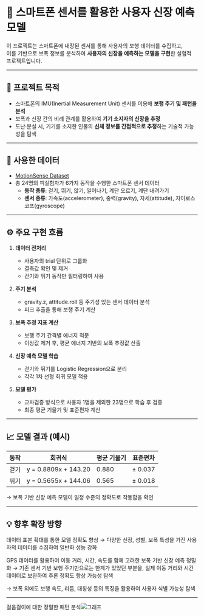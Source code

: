 # 📱 스마트폰 센서를 활용한 사용자 신장 예측 모델

이 프로젝트는 스마트폰에 내장된 센서를 통해 사용자의 보행 데이터를 수집하고,  
이를 기반으로 보폭 정보를 분석하여 **사용자의 신장을 예측하는 모델을 구현**한 실험적 프로젝트입니다.

---

## 🎯 프로젝트 목적

- 스마트폰의 IMU(Inertial Measurement Unit) 센서를 이용해 **보행 주기 및 패턴을 분석**
- 보폭과 신장 간의 비례 관계를 활용하여 **기기 소지자의 신장을 추정**
- 도난·분실 시, 기기를 소지한 인물의 **신체 정보를 간접적으로 추정**하는 기술적 가능성을 탐색

---

## 🧪 사용한 데이터

- [MotionSense Dataset](https://www.kaggle.com/datasets/malekzadeh/motionsense-dataset)
- 총 24명의 피실험자가 6가지 동작을 수행한 스마트폰 센서 데이터
  - **동작 종류**: 걷기, 뛰기, 앉기, 일어나기, 계단 오르기, 계단 내려가기
  - **센서 종류**: 가속도(accelerometer), 중력(gravity), 자세(attitude), 자이로스코프(gyroscope)

---

## ⚙️ 주요 구현 흐름

1. **데이터 전처리**  
   - 사용자의 trial 단위로 그룹화
   - 결측값 확인 및 제거
   - 걷기와 뛰기 동작만 필터링하여 사용

2. **주기 분석**  
   - gravity.z, attitude.roll 등 주기성 있는 센서 데이터 분석
   - 피크 추출을 통해 보행 주기 계산

3. **보폭 추정 지표 계산**  
   - 보행 주기 간격별 에너지 적분
   - 이상값 제거 후, 평균 에너지 기반의 보폭 추정값 산출

4. **신장 예측 모델 학습**  
   - 걷기와 뛰기를 Logistic Regression으로 분리
   - 각각 1차 선형 회귀 모델 적용

5. **모델 평가**  
   - 교차검증 방식으로 사용자 1명을 제외한 23명으로 학습 후 검증
   - 최종 평균 기울기 및 표준편차 계산

---

## 📈 모델 결과 (예시)

| 동작 | 회귀식 | 평균 기울기 | 표준편차 |
|------|--------|--------------|-----------|
| 걷기 | y = 0.8809x + 143.20 | 0.880 | ± 0.037 |
| 뛰기 | y = 0.5655x + 144.06 | 0.565 | ± 0.018 |

→ 보폭 기반 신장 예측 모델이 일정 수준의 정확도로 작동함을 확인

---

## 💡 향후 확장 방향

데이터 표본 확대를 통한 모델 정확도 향상
→ 다양한 신장, 성별, 보폭 특성을 가진 사용자의 데이터를 수집하여 일반화 성능 강화

GPS 데이터를 활용하여 이동 거리, 시간, 속도를 함께 고려한 보폭 기반 신장 예측 정밀화
→ 기존 센서 기반 보행 주기만으로는 한계가 있었던 부분을, 실제 이동 거리와 시간 데이터로 보완하여 추론 정확도 향상 가능성 탐색



→ 보폭 외에도 보행 속도, 리듬, 대칭성 등의 특징을 활용하여 사용자 식별 가능성 탐색

---
걸음걸이에 대한 정밀한 패턴 분석![그래프](https://github.com/user-attachments/assets/ce212fea-d5f4-43bd-81a0-e59855b75ff6)


